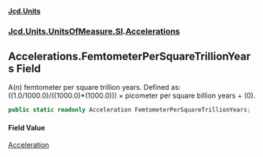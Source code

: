 #### [Jcd.Units](index.md 'index')
### [Jcd.Units.UnitsOfMeasure.SI](Jcd.Units.UnitsOfMeasure.SI.md 'Jcd.Units.UnitsOfMeasure.SI').[Accelerations](Accelerations.md 'Jcd.Units.UnitsOfMeasure.SI.Accelerations')

## Accelerations.FemtometerPerSquareTrillionYears Field

A(n) femtometer per square trillion years. Defined as: ((1.0/1000.0)/((1000.0)*(1000.0))) × picometer per square billion years + (0).

```csharp
public static readonly Acceleration FemtometerPerSquareTrillionYears;
```

#### Field Value
[Acceleration](Acceleration.md 'Jcd.Units.UnitTypes.Acceleration')